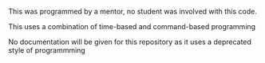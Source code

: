 This was programmed by a mentor, no student was involved with this code.

This uses a combination of time-based and command-based programming

No documentation will be given for this repository as it uses a deprecated style of programmming
